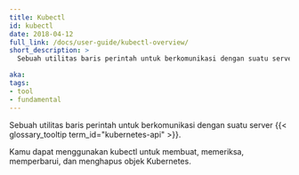 ```yaml
---
title: Kubectl
id: kubectl
date: 2018-04-12
full_link: /docs/user-guide/kubectl-overview/
short_description: >
  Sebuah utilitas baris perintah untuk berkomunikasi dengan suatu server API Kubernetes.

aka:
tags:
- tool
- fundamental
---
```

Sebuah utilitas baris perintah untuk berkomunikasi dengan suatu server {{< glossary_tooltip term_id="kubernetes-api" >}}.

<!--more-->

Kamu dapat menggunakan kubectl untuk membuat, memeriksa, memperbarui, dan menghapus objek Kubernetes.
